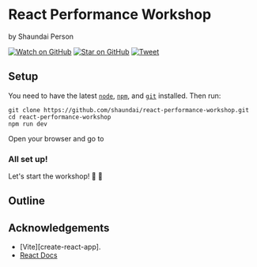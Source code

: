 # React Performance Workshop
by Shaundai Person

[![Watch on GitHub][github-watch-badge]][github-watch]
[![Star on GitHub][github-star-badge]][github-star]
[![Tweet][twitter-badge]][twitter]

## Setup

You need to have the latest [`node`][node], [`npm`][npm], and [`git`][git] installed. Then run:

```
git clone https://github.com/shaundai/react-performance-workshop.git
cd react-performance-workshop
npm run dev
```

Open your browser and go to 

### All set up!

Let's start the workshop! 🎉 🎊

## Outline


## Acknowledgements

- [Vite][create-react-app].
- [React Docs](http://facebook.github.io/react)

[npm]: https://www.npmjs.com/
[yarn]: https://yarnpkg.com/
[node]: https://nodejs.org
[git]: https://git-scm.com/
[github-watch-badge]: https://img.shields.io/github/watchers/shaundai/react-performance-workshop.svg?style=social
[github-watch]: https://github.com/shaundai/react-performance-workshop/watchers
[github-star-badge]: https://img.shields.io/github/stars/shaundai/react-performance-workshop.svg?style=social
[github-star]: https://github.com/shaundai/react-performance-workshop/stargazers
[twitter]: https://twitter.com/intent/tweet?text=Check%20out%20this%20workshop%20about%20optimizing%20performance%20in%20react%20by%20@shaundai%20https://github.com/shaundai/react-performance-workshop%20%F0%9F%91%8D
[twitter-badge]: https://img.shields.io/twitter/url/https/github.com/shaundai/react-performance-workshop.svg?style=social
